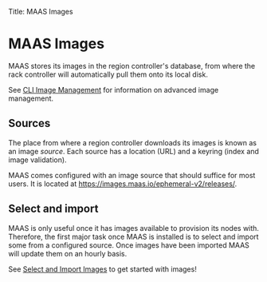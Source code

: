 Title: MAAS Images


# MAAS Images

MAAS stores its images in the region controller's database, from where the rack
controller will automatically pull them onto its local disk. 

See [CLI Image Management](./manage-cli-images.html) for information on
advanced image management.


## Sources

The place from where a region controller downloads its images is known as an
image *source*. Each source has a location (URL) and a keyring (index and image
validation).

MAAS comes configured with an image source that should suffice for most users.
It is located at https://images.maas.io/ephemeral-v2/releases/.


## Select and import

MAAS is only useful once it has images available to provision its nodes with.
Therefore, the first major task once MAAS is installed is to select and import
some from a configured source. Once images have been imported MAAS will
update them on an hourly basis.

See [Select and Import Images](./installconfig-images-import.html) to get
started with images!
